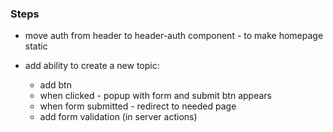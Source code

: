 ### Steps

-   move auth from header to header-auth component - to make homepage static

-   add ability to create a new topic:
    -   add btn
    -   when clicked - popup with form and submit btn appears
    -   when form submitted - redirect to needed page
    -   add form validation (in server actions)
